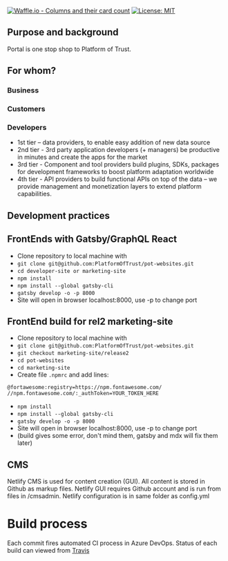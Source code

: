
[![Waffle.io - Columns and their card count](https://badge.waffle.io/PlatformOfTrust/website.svg?columns=all)](https://waffle.io/PlatformOfTrust/website)  [![License: MIT](https://img.shields.io/badge/License-MIT-yellow.svg)](https://opensource.org/licenses/MIT)


## Purpose and background
Portal is one stop shop to Platform of Trust.  

## For whom? 

### Business

### Customers


### Developers
* 1st tier – data providers, to enable easy addition of new data source
* 2nd tier - 3rd party application developers (+ managers) be productive in minutes and create the apps for the market
* 3rd tier - Component and tool providers build plugins, SDKs, packages for development frameworks to boost platform adaptation worldwide
* 4th tier - API providers to build functional APIs on top of the data – we provide management and monetization layers to extend platform capabilities. 

## Development practices

## FrontEnds with Gatsby/GraphQL React 

* Clone repository to local machine with 
* ``git clone git@github.com:PlatformOfTrust/pot-websites.git``
* ``cd developer-site or marketing-site``
* ``npm install``
* ``npm install --global gatsby-cli``
* ``gatsby develop -o -p 8000``
* Site will open in browser localhost:8000, use -p to change port

## FrontEnd build for rel2 marketing-site 

* Clone repository to local machine with 
* ``git clone git@github.com:PlatformOfTrust/pot-websites.git``
* ``git checkout marketing-site/release2`` 
* ``cd pot-websites`` 
* ``cd marketing-site``
* Create file `.npmrc` and add lines: 

```
@fortawesome:registry=https://npm.fontawesome.com/
//npm.fontawesome.com/:_authToken=YOUR_TOKEN_HERE
```

* ``npm install``
* ``npm install --global gatsby-cli``
* ``gatsby develop -o -p 8000``
* Site will open in browser localhost:8000, use -p to change port
* (build gives some error, don't mind them, gatsby and mdx will fix them later)

## CMS 
Netlify CMS is used for content creation (GUI). All content is stored in Github as markup files. Netlify GUI requires Github account and is run from files in /cmsadmin. Netlify configuration is in same folder as config.yml

# Build process
Each commit fires automated CI process in Azure DevOps. Status of each build can viewed from [Travis](https://travis-ci.org/PlatformOfTrust/developer.oftrust.net) 

